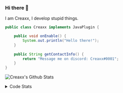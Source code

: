 ### Hi there 👋

I am Creaxx, I develop stupid things. 

```java
public class Creaxx implements JavaPlugin {

    public void onEnable() {
        System.out.println("Hello there!");
    }
    
    public String getContactInfo() {
        return "Message me on discord: Creaxx#0001";
    }
}
```

![Creaxx's Github Stats](https://github-readme-stats.vercel.app/api?username=CreaxxOG&show_icons=true&theme=dark&count_private=true)

<details>
  <summary>Code Stats</summary>

<!--START_SECTION:waka-->
![Code Time](http://img.shields.io/badge/Code%20Time-1%2C449%20hrs%2035%20mins-blue)

![Lines of code](https://img.shields.io/badge/From%20Hello%20World%20I%27ve%20Written-800.3%20thousand%20lines%20of%20code-blue)

**🐱 My GitHub Data** 

> 📦 105.1 kB Used in GitHub's Storage 
 > 
> 🏆 2,805 Contributions in the Year 2023
 > 
> 🚫 Not Opted to Hire
 > 
> 📜 5 Public Repositories 
 > 
> 🔑 4 Private Repositories 
 > 
**I'm a Night 🦉** 

```text
🌞 Morning                465 commits         ██░░░░░░░░░░░░░░░░░░░░░░░   06.90 % 
🌆 Daytime                2812 commits        ██████████░░░░░░░░░░░░░░░   41.73 % 
🌃 Evening                3287 commits        ████████████░░░░░░░░░░░░░   48.78 % 
🌙 Night                  175 commits         █░░░░░░░░░░░░░░░░░░░░░░░░   02.60 % 
```
📅 **I'm Most Productive on Saturday** 

```text
Monday                   845 commits         ███░░░░░░░░░░░░░░░░░░░░░░   12.54 % 
Tuesday                  932 commits         ███░░░░░░░░░░░░░░░░░░░░░░   13.83 % 
Wednesday                1019 commits        ████░░░░░░░░░░░░░░░░░░░░░   15.12 % 
Thursday                 1051 commits        ████░░░░░░░░░░░░░░░░░░░░░   15.60 % 
Friday                   666 commits         ██░░░░░░░░░░░░░░░░░░░░░░░   09.88 % 
Saturday                 1113 commits        ████░░░░░░░░░░░░░░░░░░░░░   16.52 % 
Sunday                   1113 commits        ████░░░░░░░░░░░░░░░░░░░░░   16.52 % 
```


📊 **This Week I Spent My Time On** 

```text
💬 Programming Languages: 
Java                     5 mins              ██████████████████████░░░   88.76 % 
YAML                     0 secs              ██░░░░░░░░░░░░░░░░░░░░░░░   09.40 % 
XML                      0 secs              ░░░░░░░░░░░░░░░░░░░░░░░░░   01.84 % 

🔥 Editors: 
IntelliJ                 6 mins              █████████████████████████   100.00 % 
```

**I Mostly Code in Java** 

```text
Java                     60 repos            ███████████████████░░░░░░   75.95 % 
Kotlin                   10 repos            ███░░░░░░░░░░░░░░░░░░░░░░   12.66 % 
TypeScript               4 repos             █░░░░░░░░░░░░░░░░░░░░░░░░   05.06 % 
CSS                      2 repos             █░░░░░░░░░░░░░░░░░░░░░░░░   02.53 % 
EJS                      1 repo              ░░░░░░░░░░░░░░░░░░░░░░░░░   01.27 % 
```




 Last Updated on 30/08/2023 01:14:01 UTC
<!--END_SECTION:waka-->
</details>

